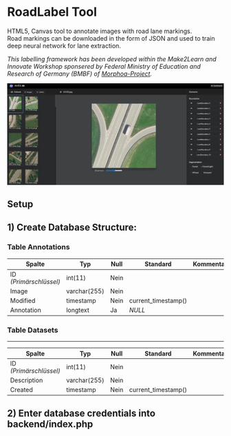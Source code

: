 # RoadLabel Tool

HTML5, Canvas tool to annotate images with road lane markings. \
Road markings can be downloaded in the form of JSON and used to train deep neural network for lane extraction.

<i>This labelling framework has been developed within the Make2Learn and Innovate Workshop sponsered by Federal Ministry of Education and Research of Germany (BMBF) of <a href="https://www.photonikforschung.de/projekte/open-innovation/projekt/morphoa.html"> Morphoa-Project</a>.</i>

![alt text](https://github.com/AVESREALITY/RoadLabel/blob/9af14c79e85e50760e00dc8dfa69f74b1e72ad85/labeling%20Tool.JPG 'Preview')
## Setup


## 1) Create Database Structure:

### Table Annotations

| Spalte | Typ | Null | Standard | Kommentare |
| --- | --- | --- | --- | --- |
| ID _(Primärschlüssel)_ | int(11) | Nein |     |     |
| Image | varchar(255) | Nein |     |     |
| Modified | timestamp | Nein | current_timestamp() |     |
| Annotation | longtext | Ja  | _NULL_ |     |


### Table Datasets
--------

| Spalte | Typ | Null | Standard | Kommentare |
| --- | --- | --- | --- | --- |
| ID _(Primärschlüssel)_ | int(11) | Nein |     |     |
| Description | varchar(255) | Nein |     |     |
| Created | timestamp | Nein | current_timestamp() |     |

## 2) Enter database credentials into backend/index.php
